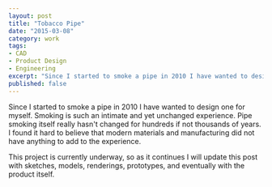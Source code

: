 ```yaml
---
layout: post
title: "Tobacco Pipe"
date: "2015-03-08"
category: work
tags:
- CAD
- Product Design
- Engineering
excerpt: "Since I started to smoke a pipe in 2010 I have wanted to design one for myself. This project is currently underway, so as it continues I will update this post with sketches, models, renderings, prototypes, and eventually with the product itself."
published: false
---
```


Since I started to smoke a pipe in 2010 I have wanted to design one for myself. Smoking is such an intimate and yet unchanged experience. Pipe smoking itself really hasn't changed for hundreds if not thousands of years. I found it hard to believe that modern materials and manufacturing did not have anything to add to the experience.

This project is currently underway, so as it continues I will update this post with sketches, models, renderings, prototypes, and eventually with the product itself.
